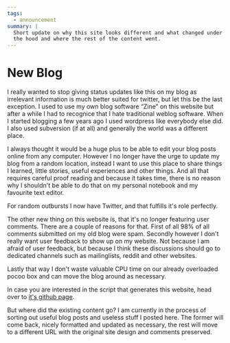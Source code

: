 ```yaml
---
tags:
  - announcement
summary: |
  Short update on why this site looks different and what changed under
  the hood and where the rest of the content went.
---
```


# New Blog

I really wanted to stop giving status updates like this on my blog as
irrelevant information is much better suited for twitter, but let this be
the last exception.  I used to use my own blog software “Zine” on this
website but after a while I had to recognice that I hate traditional
weblog software.  When I started blogging a few years ago I used wordpress
like everybody else did.  I also used subversion (if at all) and generally
the world was a different place.

I always thought it would be a huge plus to be able to edit your blog
posts online from any computer.  However I no longer have the urge to
update my blog from a random location, instead I want to use this place to
share things I learned, little stories, useful experiences and other
things.  And all that requires careful proof reading and because it takes
time, there is no reason why I shouldn't be able to do that on my personal
notebook and my favourite text editor.

For random outbursts I now have Twitter, and that fulfills it's role
perfectly.

The other new thing on this website is, that it's no longer featuring user
comments.  There are a couple of reasons for that.  First of all 98% of
all comments submitted on my old blog were spam.  Secondly however I don't
really want user feedback to show up on my website.  Not because I am
afraid of user feedback, but because I think these discussions should go
to dedicated channels such as mailinglists, reddit and other websites.

Lastly that way I don't waste valuable CPU time on our already overloaded
pocoo box and can move the blog around as necessary.

In case you are interested in the script that generates this website, head
over to [it's github page](http://github.com/mitsuhiko/rstblog).

But where did the existing content go?  I am currently in the process of
sorting out useful blog posts and useless stuff I posted here.  The former
will come back, nicely formatted and updated as necessary, the rest will
move to a different URL with the original site design and comments
preserved.
